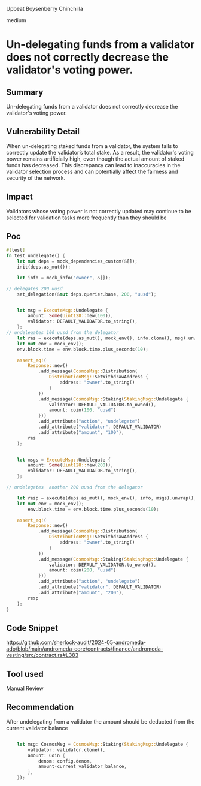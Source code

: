 Upbeat Boysenberry Chinchilla

medium

# Un-delegating funds from a validator does not correctly decrease the validator's voting power.

## Summary
Un-delegating funds from a validator does not correctly decrease the validator's voting power.

## Vulnerability Detail
When un-delegating staked funds from a validator, the system fails to correctly update the validator’s total stake. As a result, the validator's voting power remains artificially high, even though the actual amount of staked funds has decreased. This discrepancy can lead to inaccuracies in the validator selection process and can potentially affect the fairness and security of the network.

## Impact
Validators whose voting power is not correctly updated may continue to be selected for validation tasks more frequently than they should be

## Poc
```rust
#[test]
fn test_undelegate() {
    let mut deps = mock_dependencies_custom(&[]);
    init(deps.as_mut());

    let info = mock_info("owner", &[]);

// delegates 200 uusd
    set_delegation(&mut deps.querier.base, 200, "uusd");


    let msg = ExecuteMsg::Undelegate {
        amount: Some(Uint128::new(100)),
        validator: DEFAULT_VALIDATOR.to_string(),
    };
// undelegates 100 uusd from the delegator
    let res = execute(deps.as_mut(), mock_env(), info.clone(), msg).unwrap();
    let mut env = mock_env();
    env.block.time = env.block.time.plus_seconds(10);

    assert_eq!(
        Response::new()
            .add_message(CosmosMsg::Distribution(
                DistributionMsg::SetWithdrawAddress {
                    address: "owner".to_string()
                }
            ))
            .add_message(CosmosMsg::Staking(StakingMsg::Undelegate {
                validator: DEFAULT_VALIDATOR.to_owned(),
                amount: coin(100, "uusd")
            }))
            .add_attribute("action", "undelegate")
            .add_attribute("validator", DEFAULT_VALIDATOR)
            .add_attribute("amount", "100"),
        res
    );


    let msgs = ExecuteMsg::Undelegate {
        amount: Some(Uint128::new(200)),
        validator: DEFAULT_VALIDATOR.to_string(),
    };

// undelegates  another 200 uusd from the delegator 

    let resp = execute(deps.as_mut(), mock_env(), info, msgs).unwrap();
    let mut env = mock_env();
        env.block.time = env.block.time.plus_seconds(10);

    assert_eq!(
        Response::new()
            .add_message(CosmosMsg::Distribution(
                DistributionMsg::SetWithdrawAddress {
                    address: "owner".to_string()
                }
            ))
            .add_message(CosmosMsg::Staking(StakingMsg::Undelegate {
                validator: DEFAULT_VALIDATOR.to_owned(),
                amount: coin(200, "uusd")
            }))
            .add_attribute("action", "undelegate")
            .add_attribute("validator", DEFAULT_VALIDATOR)
            .add_attribute("amount", "200"),
        resp
    );
}
```
## Code Snippet
https://github.com/sherlock-audit/2024-05-andromeda-ado/blob/main/andromeda-core/contracts/finance/andromeda-vesting/src/contract.rs#L383

## Tool used

Manual Review

## Recommendation
After undelegating from a validator the amount should be deducted from the current validator balance
```rust

    let msg: CosmosMsg = CosmosMsg::Staking(StakingMsg::Undelegate {
        validator: validator.clone(),
        amount: Coin {
            denom: config.denom,
            amount-current_validator_balance,
        },
    });
```